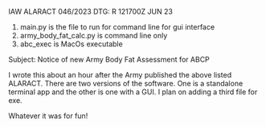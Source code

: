 IAW ALARACT 046/2023
DTG: R 121700Z JUN 23

1. main.py is the file to run for command line for gui interface
2. army_body_fat_calc.py is command line only
3. abc_exec is MacOs executable

Subject: Notice of new Army Body Fat Assessment for ABCP

I wrote this about an hour after the Army published the above listed 
ALARACT. There are two versions of the software. One is a standalone terminal app and the other 
is one with a GUI. I plan on adding a third file for exe. 

Whatever it was for fun!
